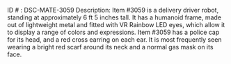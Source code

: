 ID # : DSC-MATE-3059
Description: Item #3059 is a delivery driver robot, standing at approximately 6 ft 5 inches tall. It has a humanoid frame, made out of lightweight metal and fitted with VR Rainbow LED eyes, which allow it to display a range of colors and expressions. Item #3059 has a police cap for its head, and a red cross earring on each ear. It is most frequently seen wearing a bright red scarf around its neck and a normal gas mask on its face.